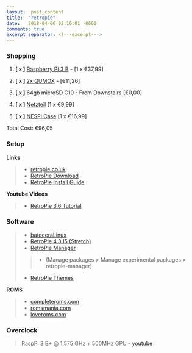 ```yaml
---
layout:  post_content
title:  "retropie"
date:   2018-04-06 02:16:01 -0600
comments: true
excerpt_separator: <!---excerpt--->
---
```


### Shopping
1) **[ x ]** [Raspberry Pi 3 B](https://www.conrad.de/de/raspberry-pi-3-model-b-1-gb-ohne-betriebssystem-1668026.html) - [1 x €37,99]

2) **[ x ]** [2x QUMOX](https://www.amazon.de/gp/product/B00PL271Y0/ref=oh_aui_detailpage_o01_s00?ie=UTF8&psc=1) - [€11,26]

3) **[ x ]** 64gb microSD C10 - From Downstairs [€0,00]

4) **[ x ]** [Netzteil](https://www.conrad.de/de/raspberry-pi-netzteil-schwarz-sp-5c-raspberry-pi-3-b-micro-usb-5-vdc-2500-ma-1462834.html) [1 x €9,99]

5) **[ x ]** [NESPi Case](https://www.amazon.de/gp/product/B076BJBLZD/ref=oh_aui_detailpage_o00_s00?ie=UTF8&psc=1) [1 x €16,99]

Total Cost: €96,05
<!---excerpt--->

### Setup

**Links**
> - [retropie.co.uk](http://retropie.co.uk)
> - [RetroPie Download](https://retropie.org.uk/download/)
> - [RetroPie Install Guide](https://retropie.org.uk/docs/First-Installation/)


**Youtube Videos**
> - [RetroPie 3.6 Tutorial](https://www.youtube.com/watch?v=xvYX_7iRRI0)

### Software

> - [batoceraLinux](https://batocera-linux.xorhub.com/)
> - [RetroPie 4.3.15 (Stretch)](https://retropie.org.uk/forum/topic/16307/retropie-4-3-15-stretch-images-for-testing)
> - [RetroPie Manager](https://github.com/botolo78/RetroPie-Manager)
> > - (Manage packages > Manage experimental packages > retropie-manager)
>
> - [RetroPie Themes](https://github.com/RetroPie/RetroPie-Setup/wiki/themes)

**ROMS**
> - [completeroms.com](http://www.completeroms.com)
> - [romsmania.com](https://romsmania.com)
> - [loveroms.com](https://www.loveroms.com)

### Overclock

> RaspPi 3 B+ @ 1.575 GHz + 500MHz GPU - [youtube](https://www.youtube.com/watch?v=aT0OX8TXRCM)
